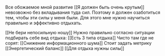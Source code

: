 Все обожаемое мной развитие [[Я должен быть очень крутым]] невозвожно без вкладывания туда сил.
Поэтому я должен озаботиться тем, чтобы эти силы у меня были. Для этого мне нужно научиться правильно и эффективно отдыхать.


[[Не бери непосильную ношу]]
Нужно правильно согласно ситуации подбирать себе вид отдыха: [[Есть 3 типа отдыха]]
Чисто там где не сорят: [[Снижение информационного шума]]
Стоит задать метрику [[Энергетический баланс]]
[[Для отдыха нужны силы]]